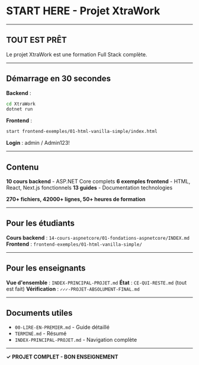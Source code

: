 # START HERE - Projet XtraWork

---

## TOUT EST PRÊT

Le projet XtraWork est une formation Full Stack complète.

---

## Démarrage en 30 secondes

**Backend** :
```bash
cd XtraWork
dotnet run
```

**Frontend** :
```bash
start frontend-exemples/01-html-vanilla-simple/index.html
```

**Login** : admin / Admin123!

---

## Contenu

**10 cours backend** - ASP.NET Core complets
**6 exemples frontend** - HTML, React, Next.js fonctionnels
**13 guides** - Documentation technologies

**270+ fichiers, 42000+ lignes, 50+ heures de formation**

---

## Pour les étudiants

**Cours backend** : `14-cours-aspnetcore/01-fondations-aspnetcore/INDEX.md`
**Frontend** : `frontend-exemples/01-html-vanilla-simple/`

---

## Pour les enseignants

**Vue d'ensemble** : `INDEX-PRINCIPAL-PROJET.md`
**État** : `CE-QUI-RESTE.md` (tout est fait)
**Vérification** : `✓✓✓-PROJET-ABSOLUMENT-FINAL.md`

---

## Documents utiles

- `00-LIRE-EN-PREMIER.md` - Guide détaillé
- `TERMINÉ.md` - Résumé
- `INDEX-PRINCIPAL-PROJET.md` - Navigation complète

---

**✓ PROJET COMPLET - BON ENSEIGNEMENT**

